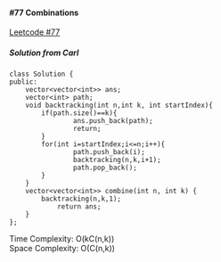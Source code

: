 #### #77 Combinations
[Leetcode #77](https://leetcode.com/problems/combinations/)  

##### Solution from Carl  
```
class Solution {
public:
    vector<vector<int>> ans;
    vector<int> path;
    void backtracking(int n,int k, int startIndex){
        if(path.size()==k){
                ans.push_back(path);
                return;
        }
        for(int i=startIndex;i<=n;i++){
                path.push_back(i);
                backtracking(n,k,i+1);
                path.pop_back();
        }
    }
    vector<vector<int>> combine(int n, int k) {
        backtracking(n,k,1);
            return ans;
    }
};
```
Time Complexity: O(kC(n,k))  
Space Complexity: O(C(n,k))  
